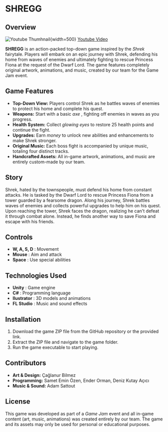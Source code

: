 
# SHREGG

## Overview
![Youtube Thumhnail](1.jpg){width=500}
[Youtube Video](https://youtu.be/Um9liyoZuqY)

**SHREGG** is an action-packed top-down game inspired by the *Shrek* fairytale. Players will embark on an epic journey with Shrek, defending his home from waves of enemies and ultimately fighting to rescue Princess Fiona at the request of the Dwarf Lord. The game features completely original artwork, animations, and music, created by our team for the Game Jam event.

## Game Features

* **Top-Down View:** Players control Shrek as he battles waves of enemies to protect his home and complete his quest.
* **Weapons:** Start with a basic  *axe* , fighting off enemies in waves as you progress.
* **Health System:** Collect *glowing eyes* to restore 25 health points and continue the fight.
* **Upgrades:** Earn *money* to unlock new abilities and enhancements to make Shrek stronger.
* **Original Music:** Each boss fight is accompanied by unique music, totaling four distinct tracks.
* **Handcrafted Assets:** All in-game artwork, animations, and music are entirely custom-made by our team.

## Story

Shrek, hated by the townspeople, must defend his home from constant attacks. He is tasked by the Dwarf Lord to rescue Princess Fiona from a tower guarded by a fearsome dragon. Along his journey, Shrek battles waves of enemies and collects powerful upgrades to help him on his quest. Upon reaching the tower, Shrek faces the dragon, realizing he can't defeat it through combat alone. Instead, he finds another way to save Fiona and escape with his friends.

## Controls

* **W, A, S, D** : Movement
* **Mouse** : Aim and attack
* **Space** : Use special abilities

## Technologies Used

* **Unity** : Game engine
* **C#** : Programming language
* **Ilustrator** : 3D models and animations
* **FL Studio** : Music and sound effects

## Installation

1. Download the game ZIP file from the GitHub repository or the provided link.
2. Extract the ZIP file and navigate to the game folder.
3. Run the game executable to start playing.

## Contributors

* **Art & Design:** Çağlanur Bilmez
* **Programming:** Samet Emin Özen, Ender Orman, Deniz Kutay Açıcı
* **Music & Sound:** Adam Sattout

## License

This game was developed as part of a *Game Jam* event and all in-game content (art, music, animations) was created entirely by our team. The game and its assets may only be used for personal or educational purposes.
